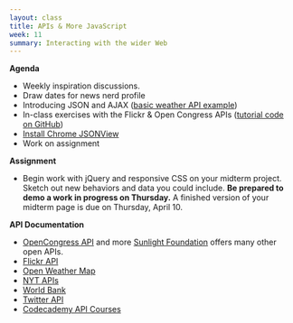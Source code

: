 ```yaml
---
layout: class
title: APIs & More JavaScript 
week: 11
summary: Interacting with the wider Web
---
```


**Agenda**

* Weekly inspiration discussions.
* Draw dates for news nerd profile
* Introducing JSON and AJAX ([basic weather API example](https://gist.github.com/tysone/9915169))
* In-class exercises with the Flickr & Open Congress APIs ([tutorial code on GitHub](https://github.com/tysone/2014-columbia-projects/tree/gh-pages/Tyson/json-examples))
* [Install Chrome JSONView](https://chrome.google.com/webstore/detail/jsonview/chklaanhfefbnpoihckbnefhakgolnmc?hl=en)
* Work on assignment

**Assignment**

* Begin work with jQuery and responsive CSS on your midterm project. Sketch out new behaviors and data you could include. <b>Be prepared to demo a work in progress on Thursday.</b> A finished version of your midterm page is due on Thursday, April 10.

**API Documentation**

* [OpenCongress API](http://www.opencongress.org/api) and more  [Sunlight Foundation](http://sunlightfoundation.com/api/) offers many other open APIs.
* [Flickr API](https://www.flickr.com/services/api/)
* [Open Weather Map](http://openweathermap.org/API)
* [NYT APIs](http://developer.nytimes.com/docs)
* [World Bank](http://data.worldbank.org/developers)
* [Twitter API](https://dev.twitter.com/docs/api/1.1)
* [Codecademy API Courses](http://www.codecademy.com/tracks/apis)